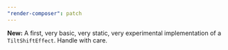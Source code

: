 ```yaml
---
"render-composer": patch
---
```


**New:** A first, very basic, very static, very experimental implementation of a `TiltShiftEffect`. Handle with care.
